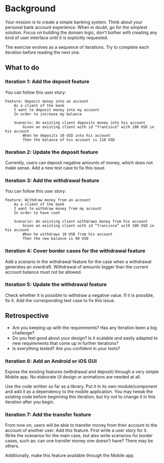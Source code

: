 # Background

Your mission is to create a simple banking system. Think about your personal bank account experience. When in doubt, go for the simplest solution. Focus on building the domain logic, don't bother with creating any kind of user interface until it is explicitly requested.

The exercise evolves as a sequence of iterations. Try to complete each iteration before reading the next one.

## What to do
### Iteration 1: Add the deposit feature

You can follow this user story:

```gherkin
Feature: Deposit money into an account
    As a client of the bank
    I want to deposit money into my account
    In order to increase my balance

    Scenario: An existing client deposits money into his account
        Given an existing client with id “francisco” with 100 USD in his account
        When he deposits 10 USD into his account
        Then the balance of his account is 110 USD
```

### Iteration 2: Update the deposit feature

Currently, users can deposit negative amounts of money, which does not make sense. Add a new test case to fix this issue.

### Iteration 3: Add the withdrawal feature

You can follow this user story:
```gherkin
Feature: Withdraw money from an account
    As a client of the bank
    I want to withdraw money from my account
    In order to have cash

    Scenario: An existing client withdraws money from his account
        Given an existing client with id “francisco” with 100 USD in his account
        When he withdraws 10 USD from his account
        Then the new balance is 90 USD
```

### Iteration 4: Cover border cases for the withdrawal feature

Add a scenario in the withdrawal feature for the case when a withdrawal generates an overdraft. Withdrawal of amounts bigger than the current account balance must not be allowed.

### Iteration 5: Update the withdrawal feature

Check whether it is possible to withdraw a negative value. If it is possible, fix it. Add the corresponding test case to fix this issue.

## Retrospective

- Are you keeping up with the requirements? Has any iteration been a big challenge?
- Do you feel good about your design? Is it scalable and easily adapted to new requirements that come up in further iterations?
- Is everything tested? Are you confident in your tests?

### Iteration 6: Add an Android or iOS GUI

Expose the existing features (withdrawal and deposit) through a very simple Mobile app. No elaborate UI design or animations are needed at all.

Use the code written so far as a library. Put it in its own module/component and add it as a dependency to the mobile application. You may tweak the existing code before beginning this iteration, but try not to change it in this iteration after you begin.


### Iteration 7: Add the transfer feature

From now on, users will be able to transfer money from their account to the account of another user. Add this feature. First write a user story for it. Write the scenarios for the main case, but also write scenarios for border cases, such as: can one transfer money one doesn't have? There may be others.

Additionally, make this feature available through the Mobile app.
